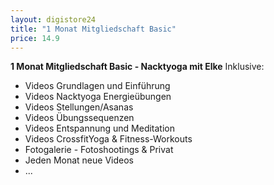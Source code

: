 ```yaml
---
layout: digistore24
title: "1 Monat Mitgliedschaft Basic"
price: 14.9
---
```

<p><strong>1 Monat Mitgliedschaft Basic - Nacktyoga mit Elke</strong> Inklusive:</p>
<ul><li>Videos Grundlagen und Einf&#xFC;hrung</li>
<li>Videos Nacktyoga Energie&#xFC;bungen</li>
<li>Videos Stellungen/Asanas</li>
<li>Videos &#xDC;bungssequenzen</li>
<li>Videos Entspannung und Meditation</li>
<li>Videos CrossfitYoga &amp; Fitness-Workouts</li>
<li>Fotogalerie - Fotoshootings &amp; Privat</li>
<li>Jeden Monat neue Videos</li>
<li>...</li>
</ul><div class="thrv_wrapper tcb-flex-row tcb--cols--2 tcb-resized" style="margin-bottom:0px;padding-bottom:0px;">&#xA0;</div>